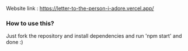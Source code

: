 Website link : https://letter-to-the-person-i-adore.vercel.app/

### How to use this?
Just fork the repository and install dependencies and run 'npm start' and done :)

